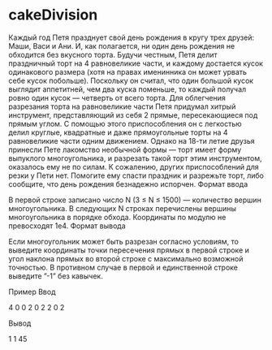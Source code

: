 # cakeDivision

Каждый год Петя празднует свой день рождения в кругу трех друзей: Маши, Васи и Ани. И, как полагается, ни один день рождения не обходится без вкусного торта. Будучи честным, Петя делит праздничный торт на 4 равновеликие части, и каждому достается кусок одинакового размера (хотя на правах именинника он может урвать себе кусок побольше). Поскольку он считал, что один большой кусок выглядит аппетитней, чем два куска поменьше, то каждый получал ровно один кусок — четверть от всего торта. Для облегчения разрезания торта на равновеликие части Петя придумал хитрый инструмент, представляющий из себя 2 прямые, пересекающиеся под прямым углом. С помощью этого приспособления он с легкостью делил круглые, квадратные и даже прямоугольные торты на 4 равновеликие части одним движением. Однако на 18-ти летие друзья принесли Пете лакомство необычной формы — торт имеет форму выпуклого многоугольника, и разрезать такой торт этим инструментом, оказалось ему не по силам. К сожалению, других приспособлений для резки у Пети нет. Помогите ему спасти праздник и разрежьте торт, либо сообщите, что день рождения безнадежно испорчен.
Формат ввода

В первой строке записано число N (3 ≤ N ≤ 1500) — количество вершин многоугольника. В следующих N строках перечислены вершины многоугольника в порядке обхода. Координаты по модулю не превосходят 1e4.
Формат вывода

Если многоугольник может быть разрезан согласно условиям, то выведите координаты точки пересечения прямых в первой строке и угол наклона прямых во второй строке с максимально возможной точностью. В противном случае в первой и единственной строке выведите ”-1” без кавычек.

Пример
Ввод 	

4
0 0
2 0
2 2
0 2

Вывод

1 1
45

